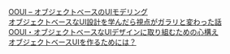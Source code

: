 [OOUI – オブジェクトベースのUIモデリング](https://www.sociomedia.co.jp/7279)  
[オブジェクトベースなUI設計を学んだら視点がガラリと変わった話](https://note.com/utaroriginal/n/n5b1d15d0ab71)  
[OOUI・オブジェクトベースなUIデザインに取り組むための心構え](https://note.com/usagimaruma/n/nee69529402f6)  
[オブジェクトベースUIを作るためには？](https://twitter.com/singularity8888/status/1057650480157847552?ref_src=twsrc%5Etfw%7Ctwcamp%5Etweetembed%7Ctwterm%5E1058707211503853569&ref_url=https%3A%2F%2Fnote.com%2Fusagimaruma%2Fn%2Fnee69529402f6)  
